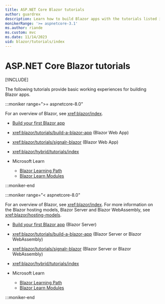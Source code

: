 ```yaml
---
title: ASP.NET Core Blazor tutorials
author: guardrex
description: Learn how to build Blazor apps with the tutorials listed in this article.
monikerRange: '>= aspnetcore-3.1'
ms.author: riande
ms.custom: mvc
ms.date: 11/14/2023
uid: blazor/tutorials/index
---
```

# ASP.NET Core Blazor tutorials

[!INCLUDE[](~/includes/not-latest-version.md)]

The following tutorials provide basic working experiences for building Blazor apps.

:::moniker range=">= aspnetcore-8.0"

For an overview of Blazor, see <xref:blazor/index>.

* [Build your first Blazor app](https://dotnet.microsoft.com/learn/aspnet/blazor-tutorial/intro)

* <xref:blazor/tutorials/build-a-blazor-app> (Blazor Web App)

* <xref:blazor/tutorials/signalr-blazor> (Blazor Web App)

* <xref:blazor/hybrid/tutorials/index>

* Microsoft Learn

  * [Blazor Learning Path](/training/paths/build-web-apps-with-blazor/)
  * [Blazor Learn Modules](/training/browse/?expanded=dotnet&products=blazor)

:::moniker-end

:::moniker range="< aspnetcore-8.0"

For an overview of Blazor, see <xref:blazor/index>. For more information on the Blazor hosting models, Blazor Server and Blazor WebAssembly, see <xref:blazor/hosting-models>.

* [Build your first Blazor app](https://dotnet.microsoft.com/learn/aspnet/blazor-tutorial/intro) (Blazor Server)

* <xref:blazor/tutorials/build-a-blazor-app> (Blazor Server or Blazor WebAssembly)

* <xref:blazor/tutorials/signalr-blazor> (Blazor Server or Blazor WebAssembly)

* <xref:blazor/hybrid/tutorials/index>

* Microsoft Learn

  * [Blazor Learning Path](/training/paths/build-web-apps-with-blazor/)
  * [Blazor Learn Modules](/training/browse/?expanded=dotnet&products=blazor)

:::moniker-end
